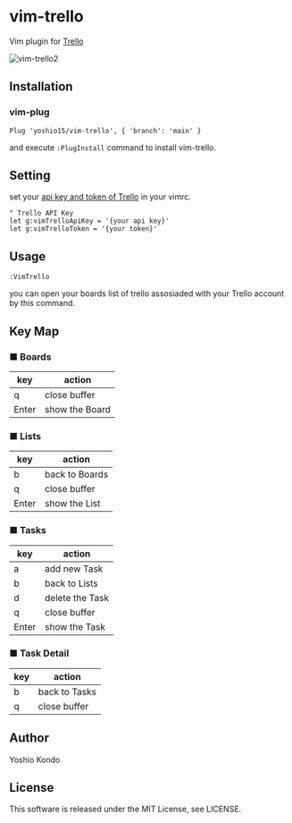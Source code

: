# vim-trello
Vim plugin for [Trello](https://trello.com/)

![vim-trello2](https://user-images.githubusercontent.com/51875964/104024220-204b0180-5206-11eb-8a3d-e05e1ac473f3.gif)

## Installation
### vim-plug
```vim
Plug 'yoshio15/vim-trello', { 'branch': 'main' }
```
and execute `:PlugInstall` command to install vim-trello.

## Setting
set your [api key and token of Trello](https://trello.com/app-key) in your vimrc.
```vim
" Trello API Key
let g:vimTrelloApiKey = '{your api key}'
let g:vimTrelloToken = '{your token}'
```

## Usage
```vim
:VimTrello
```
you can open your boards list of trello assosiaded with your Trello account by this command.  

## Key Map
### ■ Boards
| key | action |
| --- | ------ |
| q | close buffer |
| Enter | show the Board |

### ■ Lists
| key | action |
| --- | ------ |
| b | back to Boards |
| q | close buffer |
| Enter | show the List |

### ■ Tasks
| key | action |
| --- | ------ |
| a | add new Task |
| b | back to Lists |
| d | delete the Task |
| q | close buffer |
| Enter | show the Task |

### ■ Task Detail
| key | action |
| --- | ------ |
| b | back to Tasks |
| q | close buffer |

## Author
Yoshio Kondo

## License
This software is released under the MIT License, see LICENSE.
